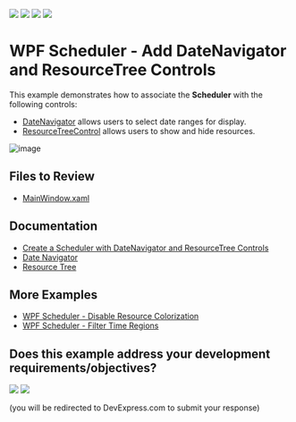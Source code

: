 <!-- default badges list -->
![](https://img.shields.io/endpoint?url=https://codecentral.devexpress.com/api/v1/VersionRange/128656151/22.2.2%2B)
[![](https://img.shields.io/badge/Open_in_DevExpress_Support_Center-FF7200?style=flat-square&logo=DevExpress&logoColor=white)](https://supportcenter.devexpress.com/ticket/details/T544898)
[![](https://img.shields.io/badge/📖_How_to_use_DevExpress_Examples-e9f6fc?style=flat-square)](https://docs.devexpress.com/GeneralInformation/403183)
[![](https://img.shields.io/badge/💬_Leave_Feedback-feecdd?style=flat-square)](#does-this-example-address-your-development-requirementsobjectives)
<!-- default badges end -->

# WPF Scheduler - Add DateNavigator and ResourceTree Controls

This example demonstrates how to associate the **Scheduler** with the following controls:
* [DateNavigator](https://docs.devexpress.com/WPF/DevExpress.Xpf.Editors.DateNavigator.DateNavigator) allows users to select date ranges for display.
* [ResourceTreeControl](https://docs.devexpress.com/WPF/DevExpress.Xpf.Scheduling.ResourceTreeControl) allows users to show and hide resources.

![image](https://github.com/DevExpress-Examples/how-to-use-scheduler-with-datenavigator-t544898/assets/65009440/4355d299-fd0f-41d8-9ad4-833ec90788cc)

## Files to Review

* [MainWindow.xaml](./CS/DXSample/MainWindow.xaml)

## Documentation

* [Create a Scheduler with DateNavigator and ResourceTree Controls](https://docs.devexpress.com/WPF/118066/controls-and-libraries/scheduler/examples/how-to-create-the-scheduler-with-the-datenavigator)
* [Date Navigator](https://docs.devexpress.com/WPF/401550/controls-and-libraries/scheduler/visual-elements/date-navigator)
* [Resource Tree](https://docs.devexpress.com/WPF/400491/controls-and-libraries/scheduler/visual-elements/resource-tree)

## More Examples

* [WPF Scheduler - Disable Resource Colorization](https://github.com/DevExpress-Examples/wpf-scheduler-disable-resource-colorization)
* [WPF Scheduler - Filter Time Regions](https://github.com/DevExpress-Examples/wpf-scheduler-filter-time-regions)
<!-- feedback -->
## Does this example address your development requirements/objectives?

[<img src="https://www.devexpress.com/support/examples/i/yes-button.svg"/>](https://www.devexpress.com/support/examples/survey.xml?utm_source=github&utm_campaign=wpf-scheduler-add-datenavigator-and-resourcetree-controls&~~~was_helpful=yes) [<img src="https://www.devexpress.com/support/examples/i/no-button.svg"/>](https://www.devexpress.com/support/examples/survey.xml?utm_source=github&utm_campaign=wpf-scheduler-add-datenavigator-and-resourcetree-controls&~~~was_helpful=no)

(you will be redirected to DevExpress.com to submit your response)
<!-- feedback end -->
